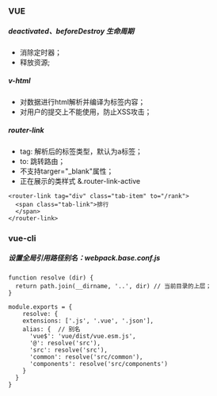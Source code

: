 ### VUE
##### deactivated、beforeDestroy 生命周期
- 消除定时器；
- 释放资源;

##### v-html
- 对数据进行html解析并编译为标签内容；
- 对用户的提交上不能使用，防止XSS攻击；

##### router-link 
- tag: 解析后的标签类型，默认为a标签；
- to: 跳转路由；
- 不支持targer="_blank"属性；
- 正在展示的类样式 &.router-link-active
```
<router-link tag="div" class="tab-item" to="/rank">
  <span class="tab-link">排行
  </span>
</router-link>
```

### vue-cli
##### 设置全局引用路径别名：webpack.base.conf.js
```
function resolve (dir) {
  return path.join(__dirname, '..', dir) // 当前目录的上层；
}

module.exports = {
	resolve: {
    extensions: ['.js', '.vue', '.json'],
    alias: {  // 别名
      'vue$': 'vue/dist/vue.esm.js',
      '@': resolve('src'),
      'src': resolve('src'),
      'common': resolve('src/common'),
      'components': resolve('src/components')
    }
  }
}

```
